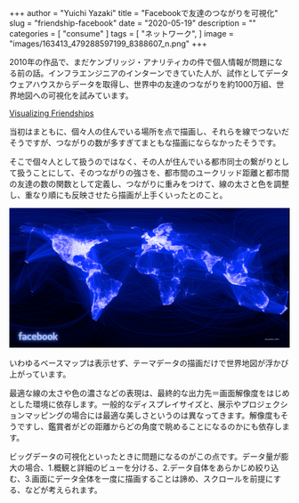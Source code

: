 +++
author = "Yuichi Yazaki"
title = "Facebookで友達のつながりを可視化"
slug = "friendship-facebook"
date = "2020-05-19"
description = ""
categories = [
    "consume"
]
tags = [
    "ネットワーク",
]
image = "images/163413_479288597199_8388607_n.png"
+++

2010年の作品で、まだケンブリッジ・アナリティカの件で個人情報が問題になる前の話。インフラエンジニアのインターンできていた人が、試作としてデータウェアハウスからデータを取得し、世界中の友達のつながりを約1000万組、世界地図への可視化を試みています。

<!--more-->

[Visualizing Friendships](https://www.facebook.com/notes/10158791468612200/)

当初はまともに、個々人の住んでいる場所を点で描画し、それらを線でつないだそうですが、つながりの数が多すぎてまともな描画にならなかったそうです。

そこで個々人として扱うのではなく、その人が住んでいる都市同士の繋がりとして扱うことにして、そのつながりの強さを、都市間のユークリッド距離と都市間の友達の数の関数として定義し、つながりに重みをつけて、線の太さと色を調整し、重なり順にも反映させたら描画が上手くいったとのこと。

![](images/163413_479288597199_8388607_n.png)

いわゆるベースマップは表示せず、テーマデータの描画だけで世界地図が浮かび上がっています。

最適な線の太さや色の濃さなどの表現は、最終的な出力先＝画面解像度をはじめとした環境に依存します。一般的なディスプレイサイズと、展示やプロジェクションマッピングの場合には最適な美しさというのは異なってきます。解像度もそうですし、鑑賞者がどの距離からどの角度で眺めることになるのかにも依存します。

ビッグデータの可視化といったときに問題になるのがこの点です。データ量が膨大の場合、1.概観と詳細のビューを分ける、2.データ自体をあらかじめ絞り込む、3.画面にデータ全体を一度に描画することは諦め、スクロールを前提にする、などが考えられます。